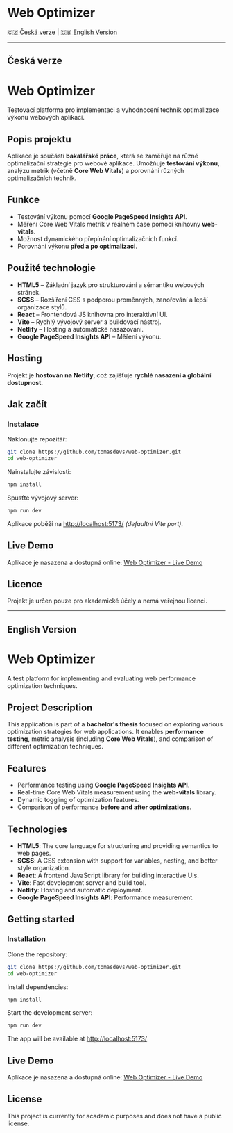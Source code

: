 # Web Optimizer

[🇨🇿 Česká verze](#česká-verze) | [🇬🇧 English Version](#english-version)

---

## Česká verze

# Web Optimizer

Testovací platforma pro implementaci a vyhodnocení technik optimalizace výkonu webových aplikací.

## Popis projektu

Aplikace je součástí **bakalářské práce**, která se zaměřuje na různé optimalizační strategie pro webové aplikace. Umožňuje **testování výkonu**, analýzu metrik (včetně **Core Web Vitals**) a porovnání různých optimalizačních technik.

## Funkce

- Testování výkonu pomocí **Google PageSpeed Insights API**.
- Měření Core Web Vitals metrik v reálném čase pomocí knihovny **web-vitals**.
- Možnost dynamického přepínání optimalizačních funkcí.
- Porovnání výkonu **před a po optimalizaci**.

## Použité technologie

- **HTML5** – Základní jazyk pro strukturování a sémantiku webových stránek.
- **SCSS** – Rozšíření CSS s podporou proměnných, zanořování a lepší organizace stylů.
- **React** – Frontendová JS knihovna pro interaktivní UI.
- **Vite** – Rychlý vývojový server a buildovací nástroj.
- **Netlify** – Hosting a automatické nasazování.
- **Google PageSpeed Insights API** – Měření výkonu.

## Hosting

Projekt je **hostován na Netlify**, což zajišťuje **rychlé nasazení a globální dostupnost**.

## Jak začít

### Instalace

Naklonujte repozitář:

```sh
git clone https://github.com/tomasdevs/web-optimizer.git
cd web-optimizer
```

Nainstalujte závislosti:

```sh
npm install
```

Spusťte vývojový server:

```sh
npm run dev
```

Aplikace poběží na [http://localhost:5173/](http://localhost:5173/) _(defaultní Vite port)_.

## Live Demo

Aplikace je nasazena a dostupná online: [Web Optimizer - Live Demo](https://web-optimizer.netlify.app/)

## Licence

Projekt je určen pouze pro akademické účely a nemá veřejnou licenci.

---

## English Version

# Web Optimizer

A test platform for implementing and evaluating web performance optimization techniques.

## Project Description

This application is part of a **bachelor's thesis** focused on exploring various optimization strategies for web applications. It enables **performance testing**, metric analysis (including **Core Web Vitals**), and comparison of different optimization techniques.

## Features

- Performance testing using **Google PageSpeed Insights API**.
- Real-time Core Web Vitals measurement using the **web-vitals** library.
- Dynamic toggling of optimization features.
- Comparison of performance **before and after optimizations**.

## Technologies

- **HTML5**: The core language for structuring and providing semantics to web pages.
- **SCSS**: A CSS extension with support for variables, nesting, and better style organization.
- **React**: A frontend JavaScript library for building interactive UIs.
- **Vite**: Fast development server and build tool.
- **Netlify**: Hosting and automatic deployment.
- **Google PageSpeed Insights API**: Performance measurement.

## Getting started

### Installation

Clone the repository:

```sh
git clone https://github.com/tomasdevs/web-optimizer.git
cd web-optimizer
```

Install dependencies:

```sh
npm install
```

Start the development server:

```sh
npm run dev
```

The app will be available at [http://localhost:5173/](http://localhost:5173/)

## Live Demo

Aplikace je nasazena a dostupná online: [Web Optimizer - Live Demo](https://web-optimizer.netlify.app/)

## License

This project is currently for academic purposes and does not have a public license.

